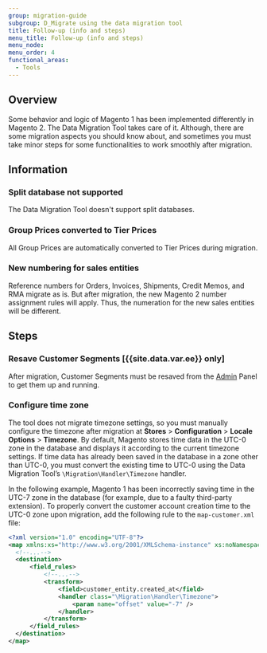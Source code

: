 ```yaml
---
group: migration-guide
subgroup: D_Migrate using the data migration tool
title: Follow-up (info and steps)
menu_title: Follow-up (info and steps)
menu_node:
menu_order: 4
functional_areas:
  - Tools
---
```


## Overview

Some behavior and logic of Magento 1 has been implemented differently in Magento 2. The Data Migration Tool takes care of it. Although, there are some migration aspects you should know about, and sometimes you must take minor steps for some functionalities to work smoothly after migration.

## Information

### Split database not supported

The Data Migration Tool doesn't support split databases.

### Group Prices converted to Tier Prices

All Group Prices are automatically converted to Tier Prices during migration.

### New numbering for sales entities

Reference numbers for Orders, Invoices, Shipments, Credit Memos, and RMA migrate as is. But after migration, the new Magento 2 number assignment rules will apply. Thus, the numeration for the new sales entities will be different.

## Steps

### Resave Customer Segments [{{site.data.var.ee}} only]

After migration, Customer Segments must be resaved from the [Admin](https://glossary.magento.com/admin) Panel to get them up and running.

### Configure time zone

The tool does not migrate timezone settings, so you must manually configure the timezone after migration at **Stores** > **Configuration** > **Locale Options** > **Timezone**.
By default, Magento stores time data in the UTC-0 zone in the database and displays it according to the current timezone settings.
If time data has already been saved in the database in a zone other than UTC-0, you must convert the existing time to UTC-0 using the Data Migration Tool’s `\Migration\Handler\Timezone` handler.

In the following example, Magento 1 has been incorrectly saving time in the UTC-7 zone in the database (for example, due to a faulty third-party extension). To properly convert the customer account creation time to the UTC-0 zone upon migration, add the following rule to the `map-customer.xml` file:

```xml
<?xml version="1.0" encoding="UTF-8"?>
<map xmlns:xs="http://www.w3.org/2001/XMLSchema-instance" xs:noNamespaceSchemaLocation="../map.xsd">
  <!--...-->
  <destination>
      <field_rules>
          <!--...-->
          <transform>
              <field>customer_entity.created_at</field>
              <handler class="\Migration\Handler\Timezone">
                  <param name="offset" value="-7" />
              </handler>
          </transform>
      </field_rules>
  </destination>
</map>
```
